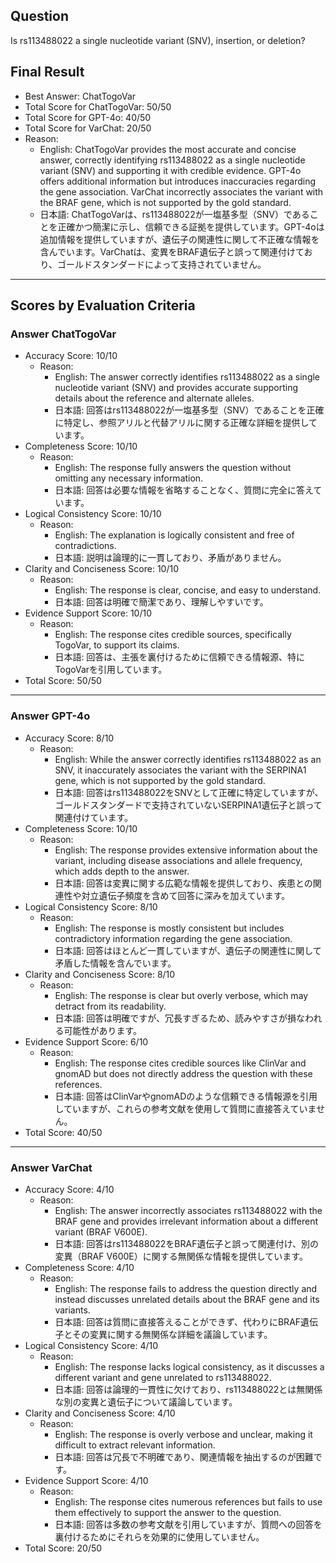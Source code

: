 ## Question

Is rs113488022 a single nucleotide variant (SNV), insertion, or deletion?

## Final Result

- Best Answer: ChatTogoVar
- Total Score for ChatTogoVar: 50/50
- Total Score for GPT-4o: 40/50
- Total Score for VarChat: 20/50
- Reason:
  - English: ChatTogoVar provides the most accurate and concise answer, correctly identifying rs113488022 as a single nucleotide variant (SNV) and supporting it with credible evidence. GPT-4o offers additional information but introduces inaccuracies regarding the gene association. VarChat incorrectly associates the variant with the BRAF gene, which is not supported by the gold standard.
  - 日本語: ChatTogoVarは、rs113488022が一塩基多型（SNV）であることを正確かつ簡潔に示し、信頼できる証拠を提供しています。GPT-4oは追加情報を提供していますが、遺伝子の関連性に関して不正確な情報を含んでいます。VarChatは、変異をBRAF遺伝子と誤って関連付けており、ゴールドスタンダードによって支持されていません。

---

## Scores by Evaluation Criteria

### Answer ChatTogoVar
- Accuracy Score: 10/10
  - Reason: 
    - English: The answer correctly identifies rs113488022 as a single nucleotide variant (SNV) and provides accurate supporting details about the reference and alternate alleles.
    - 日本語: 回答はrs113488022が一塩基多型（SNV）であることを正確に特定し、参照アリルと代替アリルに関する正確な詳細を提供しています。
- Completeness Score: 10/10
  - Reason: 
    - English: The response fully answers the question without omitting any necessary information.
    - 日本語: 回答は必要な情報を省略することなく、質問に完全に答えています。
- Logical Consistency Score: 10/10
  - Reason: 
    - English: The explanation is logically consistent and free of contradictions.
    - 日本語: 説明は論理的に一貫しており、矛盾がありません。
- Clarity and Conciseness Score: 10/10
  - Reason: 
    - English: The response is clear, concise, and easy to understand.
    - 日本語: 回答は明確で簡潔であり、理解しやすいです。
- Evidence Support Score: 10/10
  - Reason: 
    - English: The response cites credible sources, specifically TogoVar, to support its claims.
    - 日本語: 回答は、主張を裏付けるために信頼できる情報源、特にTogoVarを引用しています。
- Total Score: 50/50

---

### Answer GPT-4o
- Accuracy Score: 8/10
  - Reason: 
    - English: While the answer correctly identifies rs113488022 as an SNV, it inaccurately associates the variant with the SERPINA1 gene, which is not supported by the gold standard.
    - 日本語: 回答はrs113488022をSNVとして正確に特定していますが、ゴールドスタンダードで支持されていないSERPINA1遺伝子と誤って関連付けています。
- Completeness Score: 10/10
  - Reason: 
    - English: The response provides extensive information about the variant, including disease associations and allele frequency, which adds depth to the answer.
    - 日本語: 回答は変異に関する広範な情報を提供しており、疾患との関連性や対立遺伝子頻度を含めて回答に深みを加えています。
- Logical Consistency Score: 8/10
  - Reason: 
    - English: The response is mostly consistent but includes contradictory information regarding the gene association.
    - 日本語: 回答はほとんど一貫していますが、遺伝子の関連性に関して矛盾した情報を含んでいます。
- Clarity and Conciseness Score: 8/10
  - Reason: 
    - English: The response is clear but overly verbose, which may detract from its readability.
    - 日本語: 回答は明確ですが、冗長すぎるため、読みやすさが損なわれる可能性があります。
- Evidence Support Score: 6/10
  - Reason: 
    - English: The response cites credible sources like ClinVar and gnomAD but does not directly address the question with these references.
    - 日本語: 回答はClinVarやgnomADのような信頼できる情報源を引用していますが、これらの参考文献を使用して質問に直接答えていません。
- Total Score: 40/50

---

### Answer VarChat
- Accuracy Score: 4/10
  - Reason: 
    - English: The answer incorrectly associates rs113488022 with the BRAF gene and provides irrelevant information about a different variant (BRAF V600E).
    - 日本語: 回答はrs113488022をBRAF遺伝子と誤って関連付け、別の変異（BRAF V600E）に関する無関係な情報を提供しています。
- Completeness Score: 4/10
  - Reason: 
    - English: The response fails to address the question directly and instead discusses unrelated details about the BRAF gene and its variants.
    - 日本語: 回答は質問に直接答えることができず、代わりにBRAF遺伝子とその変異に関する無関係な詳細を議論しています。
- Logical Consistency Score: 4/10
  - Reason: 
    - English: The response lacks logical consistency, as it discusses a different variant and gene unrelated to rs113488022.
    - 日本語: 回答は論理的一貫性に欠けており、rs113488022とは無関係な別の変異と遺伝子について議論しています。
- Clarity and Conciseness Score: 4/10
  - Reason: 
    - English: The response is overly verbose and unclear, making it difficult to extract relevant information.
    - 日本語: 回答は冗長で不明確であり、関連情報を抽出するのが困難です。
- Evidence Support Score: 4/10
  - Reason: 
    - English: The response cites numerous references but fails to use them effectively to support the answer to the question.
    - 日本語: 回答は多数の参考文献を引用していますが、質問への回答を裏付けるためにそれらを効果的に使用していません。
- Total Score: 20/50
